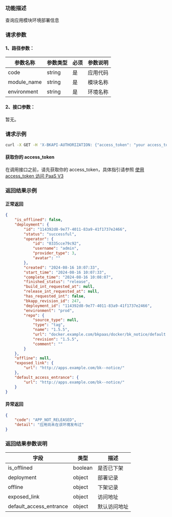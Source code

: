### 功能描述
查询应用模块环境部署信息

### 请求参数

#### 1、路径参数：

| 参数名称 | 参数类型 | 必须 | 参数说明 |
| -------- | -------- | ---- | -------- |
| code     | string   | 是   | 应用代码 |
| module_name | string | 是 | 模块名称 |
| environment | string | 是 | 环境名称 |

#### 2、接口参数：
暂无。

### 请求示例
```bash
curl -X GET -H 'X-BKAPI-AUTHORIZATION: {"access_token": "your access_token"}' http://bkapi.example.com/api/bkpaas3/prod/bkapps/applications/{code}/modules/{module_name}/envs/{environment}/released_state/
```

#### 获取你的 access_token
在调用接口之前，请先获取你的 access_token，具体指引请参照 [使用 access_token 访问 PaaS V3](https://bk.tencent.com/docs/markdown/PaaS3.0/topics/paas/access_token)

### 返回结果示例

#### 正常返回
```json
{
    "is_offlined": false,
    "deployment": {
        "id": "114392d8-9e77-4011-83a9-41f1737e2466",
        "status": "successful",
        "operator": {
            "id": "0335cce79c92",
            "username": "admin",
            "provider_type": 3,
            "avatar": ""
        },
        "created": "2024-08-16 10:07:33",
        "start_time": "2024-08-16 10:07:33",
        "complete_time": "2024-08-16 10:08:07",
        "finished_status": "release",
        "build_int_requested_at": null,
        "release_int_requested_at": null,
        "has_requested_int": false,
        "bkapp_revision_id": 247,
        "deployment_id": "114392d8-9e77-4011-83a9-41f1737e2466",
        "environment": "prod",
        "repo": {
            "source_type": null,
            "type": "tag",
            "name": "1.5.5",
            "url": "docker.example.com/bkpaas/docker/bk_notice/default:1.5.5",
            "revision": "1.5.5",
            "comment": ""
        }
    },
    "offline": null,
    "exposed_link": {
        "url": "http://apps.example.com/bk--notice/"
    },
    "default_access_entrance": {
        "url": "http://apps.example.com/bk--notice/"
    }
}
```

#### 异常返回
```json
{
    "code": "APP_NOT_RELEASED",
    "detail": "应用尚未在该环境发布过"
}
```

### 返回结果参数说明

| 字段   | 类型  | 描述         |
| ----- | ---- |  ----------- |
| is_offlined | boolean | 是否已下架 |
| deployment | object | 部署记录 |
| offline | object | 下架记录 |
| exposed_link | object | 访问地址 |
| default_access_entrance | object | 默认访问地址 |

